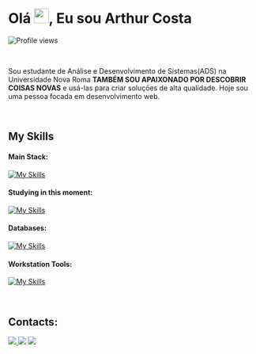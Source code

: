 <h1 align="left">Olá <img src="https://raw.githubusercontent.com/kaueMarques/kaueMarques/master/hi.gif" height="30px">, Eu sou Arthur Costa</h1>
<p align="left"> <img src="https://komarev.com/ghpvc/?username=ArthurCosta15&color=green" alt="Profile views" /> </p>
<br>
<p>Sou estudante de Análise e Desenvolvimento de Sistemas(ADS) na Universidade Nova Roma <strong> TAMBÉM SOU APAIXONADO POR DESCOBRIR COISAS NOVAS</strong> e usá-las para criar soluções de alta qualidade. Hoje sou uma pessoa focada em desenvolvimento web.</p>&nbsp;

## My Skills

#### Main Stack:

[![My Skills](https://skillicons.dev/icons?i=js,html,css,git,github,python,nodejs,figma)](https://skillicons.dev)

#### Studying in this moment:

[![My Skills](https://skillicons.dev/icons?i=react,ts)](https://skillicons.dev)

#### Databases:

[![My Skills](https://skillicons.dev/icons?i=postgres)](https://skillicons.dev)

#### Workstation Tools:

[![My Skills](https://skillicons.dev/icons?i=vscode)](https://skillicons.dev)

&nbsp;
&nbsp;

## Contacts:

<div> 
<a href="https://www.instagram.com/_arthurcosta15" target="_blank"><img src="https://img.shields.io/badge/-Instagram-%23E4405F?style=for-the-badge&logo=instagram&logoColor=white">
</a>
<a href = "mailto:contato.arthurcesar252@gmail.com"> <img src="https://img.shields.io/badge/-Gmail-%23333?style=for-the-badge&logo=gmail&logoColor=white" target="_blank"></a>
<a href="https://www.linkedin.com/in/arthur-césar-974207239/" target="_blank"><img src="https://img.shields.io/badge/-LinkedIn-%230077B5?style=for-the-badge&logo=linkedin&logoColor=white"  target="_blank"></a> 
</div>&nbsp;&nbsp;
